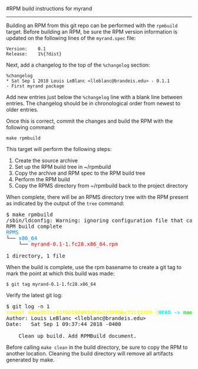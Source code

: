 #RPM build instructions for myrand

---

Building an RPM from this git repo can be performed with the `rpmbuild` target.
Before building an RPM, be sure the RPM version information is updated on the following lines of the `myrand.spec` file:

```
Version:	0.1
Release:	1%{?dist}
```

Next, add a changelog to the top of the `%changelog` section:
```
%changelog
* Sat Sep 1 2018 Louis LeBlanc <lleblanc@brandeis.edu> - 0.1.1
- First myrand package
```
Add new entries just below the `%changelog` line with a blank line between entries.  The changelog should be in chronological order from newest to older entries.

Once this is correct, commit the changes and build the RPM with the following command:

```
make rpmbuild
```
This target will perform the following steps:
1. Create the source archive
2. Set up the RPM build tree in ~/rpmbuild
3. Copy the archive and RPM spec to the RPM build tree
4. Perform the RPM build
5. Copy the RPMS directory from ~/rpmbuild back to the project directory

When complete, there will be an RPMS directory tree with the RPM present as indicated by the output of the `tree` command:

<pre>
$ make rpmbuild
/sbin/ldconfig: Warning: ignoring configuration file that cannot be opened: /etc/ld.so.conf: No such file or directory
RPM build complete
<font color="#0087FF">RPMS</font>
└── <font color="#0087FF">x86_64</font>
    └── <font color="#FF0000">myrand-0.1-1.fc28.x86_64.rpm</font>

1 directory, 1 file
</pre>

When the build is complete, use the rpm basename to create a git tag to mark the point at which this build was made:
```
$ git tag myrand-0.1-1.fc28.x86_64
```
Verify the latest git log:
<pre>$ git log -n 1
<font color="#FFFF00"><b>commit d44e351cc41f04203053291e273983bc711f2359 (</b></font><font color="#00FFFF"><b>HEAD -&gt; </b></font><font color="#00FF00"><b>master</b></font><font color="#FFFF00"><b>, tag: myrand-0.1-1.fc28.x86_64)</b></font>
Author: Louis LeBlanc &lt;lleblanc@brandeis.edu&gt;
Date:   Sat Sep 1 09:37:44 2018 -0400

    Clean up build. Add RPMBuild document.
</pre>

Before calling `make clean` in the build directory, be sure to copy the RPM to another location.  Cleaning the build directory will remove all artifacts generated by make.

